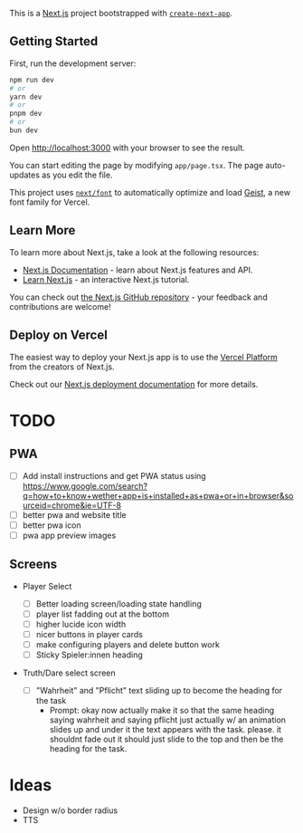 This is a [Next.js](https://nextjs.org) project bootstrapped with [`create-next-app`](https://nextjs.org/docs/app/api-reference/cli/create-next-app).

## Getting Started

First, run the development server:

```bash
npm run dev
# or
yarn dev
# or
pnpm dev
# or
bun dev
```

Open [http://localhost:3000](http://localhost:3000) with your browser to see the result.

You can start editing the page by modifying `app/page.tsx`. The page auto-updates as you edit the file.

This project uses [`next/font`](https://nextjs.org/docs/app/building-your-application/optimizing/fonts) to automatically optimize and load [Geist](https://vercel.com/font), a new font family for Vercel.

## Learn More

To learn more about Next.js, take a look at the following resources:

- [Next.js Documentation](https://nextjs.org/docs) - learn about Next.js features and API.
- [Learn Next.js](https://nextjs.org/learn) - an interactive Next.js tutorial.

You can check out [the Next.js GitHub repository](https://github.com/vercel/next.js) - your feedback and contributions are welcome!

## Deploy on Vercel

The easiest way to deploy your Next.js app is to use the [Vercel Platform](https://vercel.com/new?utm_medium=default-template&filter=next.js&utm_source=create-next-app&utm_campaign=create-next-app-readme) from the creators of Next.js.

Check out our [Next.js deployment documentation](https://nextjs.org/docs/app/building-your-application/deploying) for more details.

# TODO

## PWA

- [ ] Add install instructions and get PWA status using https://www.google.com/search?q=how+to+know+wether+app+is+installed+as+pwa+or+in+browser&sourceid=chrome&ie=UTF-8
- [ ] better pwa and website title
- [ ] better pwa icon
- [ ] pwa app preview images

## Screens

- Player Select

  - [ ] Better loading screen/loading state handling
  - [ ] player list fadding out at the bottom
  - [ ] higher lucide icon width
  - [ ] nicer buttons in player cards
  - [ ] make configuring players and delete button work
  - [ ] Sticky Spieler:innen heading

- Truth/Dare select screen
  - [ ] "Wahrheit" and "Pflicht" text sliding up to become the heading for the task
    - Prompt: okay now actually make it so that the same heading saying wahrheit and saying pflicht just actually w/ an animation slides up and under it the text appears with the task. please. it shouldnt fade out it should just slide to the top and then be the heading for the task.

# Ideas

- Design w/o border radius
- TTS
